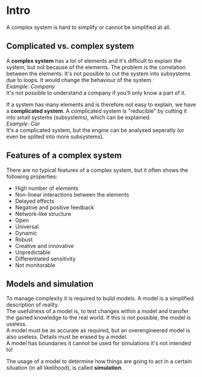 # Intro

A complex system is hard to simplify or cannot be simplified at all.

## Complicated vs. complex system

A __complex system__ has a lot of elements and it's difficult to explain the system, but not because of the elements. The problem is the correlation between the elements. It's not possible to cut the system into subsystems due to loops. It would change the behaviour of the system.  
_Example: Company_  
It's not possible to understand a company if you'll only know a part of it.

If a system has many elements and is therefore not easy to explain, we have a __complicated system__. A complicated system is "reducible" by cutting it into small systems (subsystems), which can be explained.  
_Example: Car_  
It's a complicated system, but the engine can be analysed seperatly (or even be splited into more subsystems).

## Features of a complex system

There are no typical features of a complex system, but it often shows the following properties:

- High number of elements
-  Non-linear interactions between the elements
- Delayed effects
- Negative and positive feedback
- Network-like structure
- Open
- Universal
- Dynamic
- Robust
- Creative and innovative
- Unpredictable
- Differentiated sensitivity
- Not monitorable

## Models and simulation

To manage complexity it is required to build models. A model is a simplified description of reality.  
The usefulness of a model is, to test changes within a model and transfer the gained knowledge to the real world. If this is not possible, the model is useless.  
A model must be as accurate as required, but an overengineered model is also useless. Details must be erased by a model.  
A model has boundaries it cannot be used for simulations it's not intended to!

The usage of a model to determine how things are going to act in a certain situation (in all likelihood), is called __simulation__.